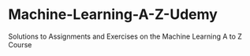 # Machine-Learning-A-Z-Udemy
Solutions to Assignments and Exercises on the Machine Learning A to Z Course
